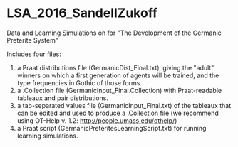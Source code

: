 # LSA_2016_SandellZukoff
Data and Learning Simulations on for "The Development of the Germanic Preterite System"

Includes four files:
1. a Praat distributions file (GermanicDist_Final.txt), giving the "adult" winners on which a first generation of agents will be trained, and the type frequencies in Gothic of those forms.
2. a .Collection file (GermanicInput_Final.Collection) with Praat-readable tableaux and pair distributions.
3. a tab-separated values file (GermanicInput_Final.txt) of the tableaux that can be edited and used to
produce a .Collection file (we recommend using OT-Help v. 1.2: http://people.umass.edu/othelp/)
4. a Praat script (GermanicPreteritesLearningScript.txt) for running learning simulations. 
